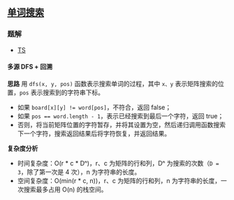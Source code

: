 ## [单词搜索](https://leetcode-cn.com/problems/word-search/)
### 题解
+ [TS](../../ts/128/79.ts)

#### 多源 DFS + 回溯
**思路**
用 `dfs(x, y, pos)` 函数表示搜索单词的过程，其中 `x、y` 表示矩阵搜索的位置，`pos` 表示搜索到的字符串下标。
+ 如果 `board[x][y] != word[pos]`，不符合，返回 false；
+ 如果 `pos == word.length - 1`，表示已经搜索到最后一个字符，返回 true；
+ 否则，将当前矩阵位置的字符暂存，并将其设置为空，然后递归调用函数搜索下一个字符，搜索返回结果后将字符恢复，并返回结果。

**复杂度分析**
+ 时间复杂度：O(r * c * Dⁿ)，r、c 为矩阵的行和列，Dⁿ 为搜索的次数（`D = 3`，除了第一次是 4 次），n 为字符串的长度。
+ 空间复杂度：O(min(r * c, n))，r、c 为矩阵的行和列，n 为字符串的长度，一次搜索最多占用 O(n) 的栈空间。